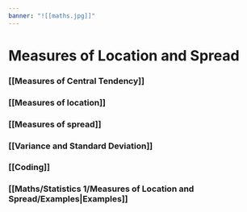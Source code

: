 ```yaml
---
banner: "![[maths.jpg]]"
---
```

# Measures of Location and Spread

### [[Measures of Central Tendency]]

### [[Measures of location]]

### [[Measures of spread]]

### [[Variance and Standard Deviation]]

### [[Coding]]

### [[Maths/Statistics 1/Measures of Location and Spread/Examples|Examples]]

